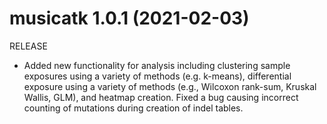 # musicatk 1.0.1 (2021-02-03)
RELEASE
* Added new functionality for analysis including clustering sample exposures using a variety of methods (e.g. k-means), differential exposure using a variety of methods (e.g., Wilcoxon rank-sum, Kruskal Wallis, GLM), and heatmap creation. Fixed a bug causing incorrect counting of mutations during creation of indel tables.